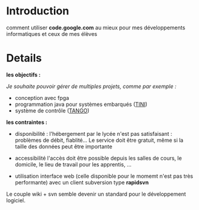# Introduction #

comment utiliser **code.google.com** au mieux pour mes développements informatiques et ceux de mes élèves

# Details #

**les objectifs :**

_Je souhaite pouvoir gérer de multiples projets, comme par exemple :_
  * conception avec fpga
  * programmation java pour systèmes embarqués ([TINI](TINI.md))
  * système de contrôle ([TANGO](TANGO.md))


**les contraintes :**

  * disponibilité :
l'hébergement par le lycée n'est pas satisfaisant : problèmes de débit, fiablité...
Le service doit être gratuit, même si la taille des données peut être importante

  * accessibilité
l'accès doit être possible depuis les salles de cours, le domicile, le lieu de travail pour les apprentis, ...

  * utilisation
interface web (celle disponible pour le momemt n'est pas très performante)
avec un client subversion type **rapidsvn**

Le couple wiki + svn semble devenir un standard pour le développement logiciel.
